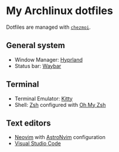 # My Archlinux dotfiles

Dotfiles are managed with [`chezmoi`](https://www.chezmoi.io/).

## General system
- Window Manager: [Hyprland](https://hyprland.org/)
- Status bar: [Waybar](https://github.com/Alexays/Waybar)

## Terminal
- Terminal Emulator: [Kitty](https://sw.kovidgoyal.net/kitty/)
- Shell: [Zsh](https://zsh.sourceforge.io/) configured with [Oh My Zsh](https://ohmyz.sh/)

## Text editors
- [Neovim](https://neovim.io/) with [AstroNvim](https://astronvim.com/) configuration
- [Visual Studio Code](https://code.visualstudio.com/)
